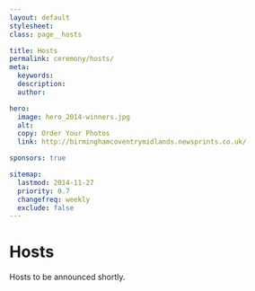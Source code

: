 ```yaml
---
layout: default
stylesheet:
class: page__hosts

title: Hosts
permalink: ceremony/hosts/
meta:
  keywords:
  description:
  author:

hero:
  image: hero_2014-winners.jpg
  alt:
  copy: Order Your Photos
  link: http://birminghamcoventrymidlands.newsprints.co.uk/

sponsors: true

sitemap:
  lastmod: 2014-11-27
  priority: 0.7
  changefreq: weekly
  exclude: false
---
```


# Hosts

Hosts to be announced shortly.
